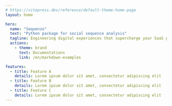 ```yaml
---
# https://vitepress.dev/reference/default-theme-home-page
layout: home

hero:
  name: "Sequenzo"
  text: "Python package for social sequence analysis"
  tagline: Engineering digital experiences that supercharge your SaaS platform's growth
  actions:
    - theme: brand
      text: Documentations
      link: /en/markdown-examples

features:
  - title: Feature A
    details: Lorem ipsum dolor sit amet, consectetur adipiscing elit
  - title: Feature B
    details: Lorem ipsum dolor sit amet, consectetur adipiscing elit
  - title: Feature C
    details: Lorem ipsum dolor sit amet, consectetur adipiscing elit
---
```


